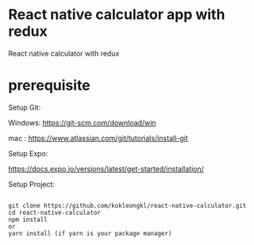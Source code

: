 # React native calculator app with redux

React native calculator with redux

# prerequisite

Setup Git:

Windows: https://git-scm.com/download/win<br/>

mac : https://www.atlassian.com/git/tutorials/install-git<br/>

Setup Expo:

https://docs.expo.io/versions/latest/get-started/installation/<br/>

Setup Project:

```

git clone https://github.com/kokleongkl/react-native-calculator.git
cd react-native-calculator
npm install
or
yarn install (if yarn is your package manager)

```
